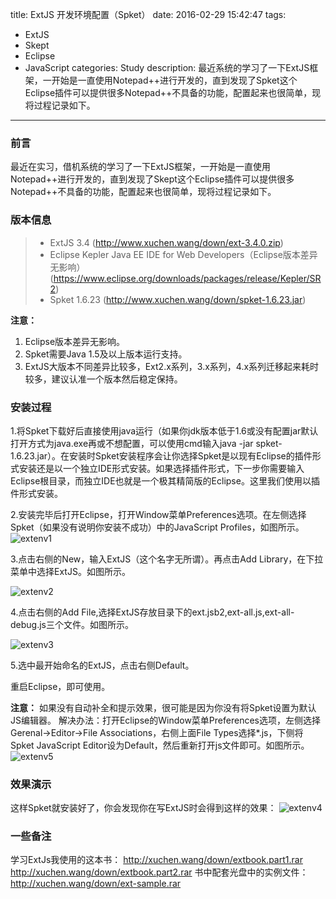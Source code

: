 title: ExtJS 开发环境配置（Spket）
date: 2016-02-29 15:42:47
tags: 
- ExtJS
- Skept
- Eclipse
- JavaScript
categories: Study
description: 最近系统的学习了一下ExtJS框架，一开始是一直使用Notepad++进行开发的，直到发现了Spket这个Eclipse插件可以提供很多Notepad++不具备的功能，配置起来也很简单，现将过程记录如下。
---

### 前言

最近在实习，借机系统的学习了一下ExtJS框架，一开始是一直使用Notepad++进行开发的，直到发现了Skept这个Eclipse插件可以提供很多Notepad++不具备的功能，配置起来也很简单，现将过程记录如下。

### 版本信息

>* ExtJS 3.4 (http://www.xuchen.wang/down/ext-3.4.0.zip)
>* Eclipse Kepler Java EE IDE for Web Developers（Eclipse版本差异无影响） (https://www.eclipse.org/downloads/packages/release/Kepler/SR2)
>* Spket 1.6.23 (http://www.xuchen.wang/down/spket-1.6.23.jar)

**注意：**
1. Eclipse版本差异无影响。
2. Spket需要Java 1.5及以上版本运行支持。
3. ExtJS大版本不同差异比较多，Ext2.x系列，3.x系列，4.x系列迁移起来耗时较多，建议认准一个版本然后稳定保持。

### 安装过程

1.将Spket下载好后直接使用java运行（如果你jdk版本低于1.6或没有配置jar默认打开方式为java.exe再或不想配置，可以使用cmd输入java -jar spket-1.6.23.jar）。在安装时Spket安装程序会让你选择Spket是以现有Eclipse的插件形式安装还是以一个独立IDE形式安装。如果选择插件形式，下一步你需要输入Eclipse根目录，而独立IDE也就是一个极其精简版的Eclipse。这里我们使用以插件形式安装。

2.安装完毕后打开Eclipse，打开Window菜单Preferences选项。在左侧选择Spket（如果没有说明你安装不成功）中的JavaScript Profiles，如图所示。
![extenv1](http://xuchen.wang/img/extenv1.png)

3.点击右侧的New，输入ExtJS（这个名字无所谓）。再点击Add Library，在下拉菜单中选择ExtJS。如图所示。

![extenv2](http://xuchen.wang/img/extenv2.png)

4.点击右侧的Add File,选择ExtJS存放目录下的ext.jsb2,ext-all.js,ext-all-debug.js三个文件。如图所示。

![extenv3](http://xuchen.wang/img/extenv3.png)

5.选中最开始命名的ExtJS，点击右侧Default。

重启Eclipse，即可使用。

**注意：**
如果没有自动补全和提示效果，很可能是因为你没有将Spket设置为默认JS编辑器。
解决办法：打开Eclipse的Window菜单Preferences选项，左侧选择Gerenal->Editor->File Associations，右侧上面File Types选择*.js，下侧将Spket JavaScript Editor设为Default，然后重新打开js文件即可。如图所示。
![extenv5](http://xuchen.wang/img/extenv5.png)

### 效果演示

这样Spket就安装好了，你会发现你在写ExtJS时会得到这样的效果：
![extenv4](http://xuchen.wang/img/extenv4.png)

### 一些备注

学习ExtJs我使用的这本书：
http://xuchen.wang/down/extbook.part1.rar
http://xuchen.wang/down/extbook.part2.rar
书中配套光盘中的实例文件：
http://xuchen.wang/down/ext-sample.rar